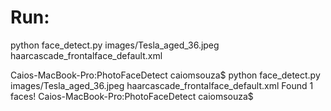 # Run:

python face_detect.py images/Tesla_aged_36.jpeg haarcascade_frontalface_default.xml <BR>

Caios-MacBook-Pro:PhotoFaceDetect caiomsouza$ python face_detect.py images/Tesla_aged_36.jpeg haarcascade_frontalface_default.xml
Found 1 faces!
Caios-MacBook-Pro:PhotoFaceDetect caiomsouza$ 


